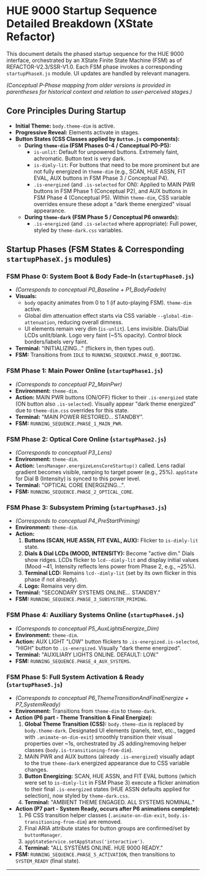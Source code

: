 # HUE 9000 Startup Sequence Detailed Breakdown (XState Refactor)

This document details the phased startup sequence for the HUE 9000 interface, orchestrated by an XState Finite State Machine (FSM) as of REFACTOR-V2.3/SSR-V1.0. Each FSM phase invokes a corresponding `startupPhaseX.js` module. UI updates are handled by relevant managers.

*(Conceptual P-Phase mapping from older versions is provided in parentheses for historical context and relation to user-perceived stages.)*

## Core Principles During Startup

*   **Initial Theme:** `body.theme-dim` is active.
*   **Progressive Reveal:** Elements activate in stages.
*   **Button States (CSS Classes applied by `Button.js` components):**
    *   **During `theme-dim` (FSM Phases 0-4 / Conceptual P0-P5):**
        *   `is-unlit`: Default for unpowered buttons. Extremely faint, achromatic. Button text is very dark.
        *   `is-dimly-lit`: For buttons that need to be more prominent but are not fully energized in `theme-dim` (e.g., SCAN, HUE ASSN, FIT EVAL, AUX buttons in FSM Phase 3 / Conceptual P4).
        *   `.is-energized` (and `.is-selected` for ON): Applied to MAIN PWR buttons in FSM Phase 1 (Conceptual P2), and AUX buttons in FSM Phase 4 (Conceptual P5). Within `theme-dim`, CSS variable overrides ensure these adopt a "dark theme energized" visual appearance.
    *   **During `theme-dark` (FSM Phase 5 / Conceptual P6 onwards):**
        *   `.is-energized` (and `.is-selected` where appropriate): Full power, styled by `theme-dark.css` variables.

## Startup Phases (FSM States & Corresponding `startupPhaseX.js` modules)

### FSM Phase 0: System Boot & Body Fade-In (`startupPhase0.js`)
*   *(Corresponds to conceptual P0_Baseline + P1_BodyFadeIn)*
*   **Visuals:**
    *   `body` opacity animates from 0 to 1 (if auto-playing FSM). `theme-dim` active.
    *   Global dim attenuation effect starts via CSS variable `--global-dim-attenuation`, reducing overall dimness.
    *   UI elements remain very dim (`is-unlit`). Lens invisible. Dials/Dial LCDs unlit/blank. Logo very faint (~5% opacity). Control block borders/labels very faint.
*   **Terminal:** "INITIALIZING..." (flickers in, then types out).
*   **FSM:** Transitions from `IDLE` to `RUNNING_SEQUENCE.PHASE_0_BOOTING`.

### FSM Phase 1: Main Power Online (`startupPhase1.js`)
*   *(Corresponds to conceptual P2_MainPwr)*
*   **Environment:** `theme-dim`.
*   **Action:** MAIN PWR buttons (ON/OFF) flicker to their `.is-energized` state (ON button also `.is-selected`). Visually appear "dark theme energized" due to `theme-dim.css` overrides for this state.
*   **Terminal:** "MAIN POWER RESTORED... STANDBY".
*   **FSM:** `RUNNING_SEQUENCE.PHASE_1_MAIN_PWR`.

### FSM Phase 2: Optical Core Online (`startupPhase2.js`)
*   *(Corresponds to conceptual P3_Lens)*
*   **Environment:** `theme-dim`.
*   **Action:** `lensManager.energizeLensCoreStartup()` called. Lens radial gradient becomes visible, ramping to target power (e.g., 25%). `appState` for Dial B (Intensity) is synced to this power level.
*   **Terminal:** "OPTICAL CORE ENERGIZING...".
*   **FSM:** `RUNNING_SEQUENCE.PHASE_2_OPTICAL_CORE`.

### FSM Phase 3: Subsystem Priming (`startupPhase3.js`)
*   *(Corresponds to conceptual P4_PreStartPriming)*
*   **Environment:** `theme-dim`.
*   **Action:**
    1.  **Buttons (SCAN, HUE ASSN, FIT EVAL, AUX):** Flicker to `is-dimly-lit` state.
    2.  **Dials & Dial LCDs (MOOD, INTENSITY):** Become "active dim." Dials show ridges. LCDs flicker to `lcd--dimly-lit` and display initial values (Mood ~41, Intensity reflects lens power from Phase 2, e.g., ~25%).
    3.  **Terminal LCD:** Remains `lcd--dimly-lit` (set by its own flicker in this phase if not already).
    4.  **Logo:** Remains very dim.
*   **Terminal:** "SECONDARY SYSTEMS ONLINE... STANDBY."
*   **FSM:** `RUNNING_SEQUENCE.PHASE_3_SUBSYSTEM_PRIMING`.

### FSM Phase 4: Auxiliary Systems Online (`startupPhase4.js`)
*   *(Corresponds to conceptual P5_AuxLightsEnergize_Dim)*
*   **Environment:** `theme-dim`.
*   **Action:** AUX LIGHT "LOW" button flickers to `.is-energized.is-selected`, "HIGH" button to `.is-energized`. Visually "dark theme energized".
*   **Terminal:** "AUXILIARY LIGHTS ONLINE. DEFAULT: LOW."
*   **FSM:** `RUNNING_SEQUENCE.PHASE_4_AUX_SYSTEMS`.

### FSM Phase 5: Full System Activation & Ready (`startupPhase5.js`)
*   *(Corresponds to conceptual P6_ThemeTransitionAndFinalEnergize + P7_SystemReady)*
*   **Environment:** Transitions from `theme-dim` to `theme-dark`.
*   **Action (P6 part - Theme Transition & Final Energize):**
    1.  **Global Theme Transition (CSS):** `body.theme-dim` is replaced by `body.theme-dark`. Designated UI elements (panels, text, etc., tagged with `.animate-on-dim-exit`) smoothly transition their visual properties over ~1s, orchestrated by JS adding/removing helper classes (`body.is-transitioning-from-dim`).
    2.  MAIN PWR and AUX buttons (already `.is-energized`) visually adapt to the true `theme-dark` energized appearance due to CSS variable changes.
    3.  **Button Energizing:** SCAN, HUE ASSN, and FIT EVAL buttons (which were set to `is-dimly-lit` in FSM Phase 3) execute a flicker animation to their final `.is-energized` states (HUE ASSN defaults applied for selection), now styled by `theme-dark.css`.
    4.  **Terminal:** "AMBIENT THEME ENGAGED. ALL SYSTEMS NOMINAL."
*   **Action (P7 part - System Ready, occurs after P6 animations complete):**
    1.  P6 CSS transition helper classes (`.animate-on-dim-exit`, `body.is-transitioning-from-dim`) are removed.
    2.  Final ARIA attribute states for button groups are confirmed/set by `buttonManager`.
    3.  `appStateService.setAppStatus('interactive')`.
    4.  **Terminal:** "ALL SYSTEMS ONLINE. HUE 9000 READY."
*   **FSM:** `RUNNING_SEQUENCE.PHASE_5_ACTIVATION`, then transitions to `SYSTEM_READY` (final state).

---